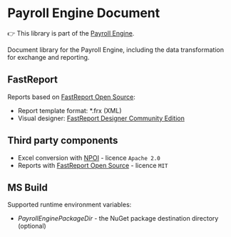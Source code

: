 # Payroll Engine Document
👉 This library is part of the [Payroll Engine](https://github.com/Payroll-Engine/PayrollEngine/wiki).

Document library for the Payroll Engine, including the data transformation for exchange and reporting.

## FastReport
Reports based on [FastReport Open Source](https://github.com/FastReports/FastReport):
- Report template format: *.frx (XML)
- Visual designer: [FastReport Designer Community Edition](https://github.com/FastReports/FastReport/releases/latest)

## Third party components
- Excel conversion with [NPOI](https://github.com/dotnetcore/NPOI/) - licence `Apache 2.0`
- Reports with [FastReport Open Source](https://github.com/FastReports/FastReport/) - licence `MIT`

## MS Build
Supported runtime environment variables:
- *PayrollEnginePackageDir* - the NuGet package destination directory (optional)
